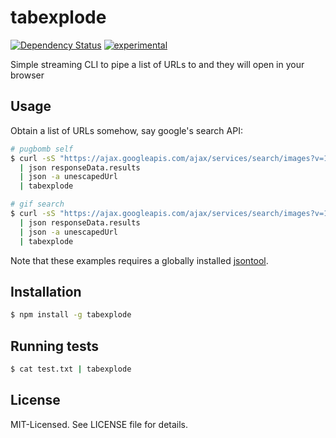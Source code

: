 # tabexplode
[![Dependency Status](https://david-dm.org/clux/tabexplode.png)](https://david-dm.org/clux/tabexplode)
[![experimental](http://hughsk.github.io/stability-badges/dist/experimental.svg)](http://nodejs.org/api/documentation.html#documentation_stability_index)

Simple streaming CLI to pipe a list of URLs to and they will open in your browser

## Usage
Obtain a list of URLs somehow, say google's search API:

```bash
# pugbomb self
$ curl -sS "https://ajax.googleapis.com/ajax/services/search/images?v=1.0&q=pug&rsz=8"
  | json responseData.results
  | json -a unescapedUrl
  | tabexplode

# gif search
$ curl -sS "https://ajax.googleapis.com/ajax/services/search/images?v=1.0&as_filetype=gif&safe=off&q=gameofthrones%20sausage"
  | json responseData.results
  | json -a unescapedUrl
  | tabexplode
```

Note that these examples requires a globally installed [jsontool](https://npmjs.org/package/jsontool).

## Installation

```bash
$ npm install -g tabexplode
```

## Running tests

```bash
$ cat test.txt | tabexplode
```

## License
MIT-Licensed. See LICENSE file for details.
